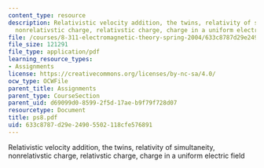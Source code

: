 ```yaml
---
content_type: resource
description: Relativistic velocity addition, the twins, relativity of simultaneity,
  nonrelativstic charge, relativstic charge, charge in a uniform electric field
file: /courses/8-311-electromagnetic-theory-spring-2004/633c8787d29e24905502118cfe576891_ps8.pdf
file_size: 121291
file_type: application/pdf
learning_resource_types:
- Assignments
license: https://creativecommons.org/licenses/by-nc-sa/4.0/
ocw_type: OCWFile
parent_title: Assignments
parent_type: CourseSection
parent_uid: d69099d0-8599-2f5d-17ae-b9f79f728d07
resourcetype: Document
title: ps8.pdf
uid: 633c8787-d29e-2490-5502-118cfe576891
---
```

Relativistic velocity addition, the twins, relativity of simultaneity, nonrelativstic charge, relativstic charge, charge in a uniform electric field